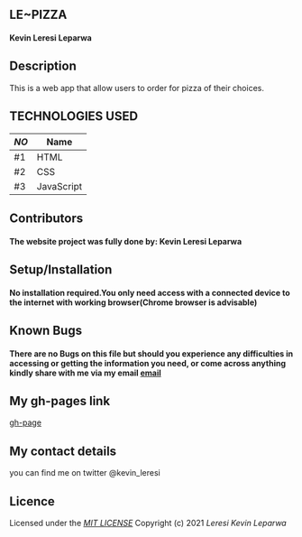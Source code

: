 ## LE~PIZZA
#### Kevin Leresi Leparwa
## **Description**
This is a web app that allow users to order for pizza of their choices. 
   

## TECHNOLOGIES USED

|*NO*|Name| 
|---------|------------|
| #1 | HTML | 
| #2 | CSS |
| #3 | JavaScript |




## **Contributors**
#### The website project was fully done by: **Kevin Leresi Leparwa**
## **Setup/Installation**
#### No installation required.You only need access with a connected device to the internet with working browser(Chrome browser is advisable)
##  **Known Bugs**
#### There are no Bugs on this file but should you experience any difficulties in accessing or getting the information you need, or come across anything kindly share with me via my email [email](kevinleparwa@gmail.com)
## My gh-pages link
[gh-page](https://leparwa.github.io/Le-Spicy-pizza-/)
## My contact details
you can find me on twitter @kevin_leresi
## Licence
Licensed under the *[MIT LICENSE](LICENSE.txt)*
Copyright (c) 2021 *Leresi Kevin Leparwa*

